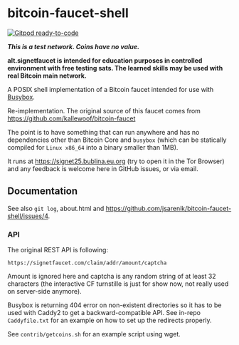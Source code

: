 # bitcoin-faucet-shell

[![Gitpod ready-to-code](https://img.shields.io/badge/Gitpod-ready--to--code-blue?logo=gitpod)](https://gitpod.io/#https://github.com/jsarenik/bitcoin-faucet-shell)

***This is a test network. Coins have no value.***

**alt.signetfaucet is intended for education purposes
  in controlled environment with free testing sats.
  The learned skills may be used with real Bitcoin
  main network.**

A POSIX shell implementation of a Bitcoin faucet
intended for use with [Busybox](https://busybox.net).

Re-implementation. The original source of this faucet
comes from https://github.com/kallewoof/bitcoin-faucet

The point is to have something that can run anywhere
and has no dependencies other than Bitcoin Core and
`busybox` (which can be statically compiled for
`Linux x86_64` into a binary smaller than 1MB).

It runs at https://signet25.bublina.eu.org (try to open it
in the Tor Browser) and any feedback is welcome here in
GitHub issues, or via email.

## Documentation

See also `git log`, about.html and https://github.com/jsarenik/bitcoin-faucet-shell/issues/4.

### API

The original REST API is following:

    https://signetfaucet.com/claim/addr/amount/captcha

Amount is ignored here and captcha is any random string of
at least 32 characters (the interactive CF turnstille is just
for show now, not really used on server-side anymore).

Busybox is returning 404 error on non-existent directories
so it has to be used with Caddy2 to get a backward-compatible
API. See in-repo `Caddyfile.txt` for an example on how to set
up the redirects properly.

See `contrib/getcoins.sh` for an example script using wget.
